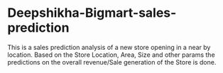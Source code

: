 # Deepshikha-Bigmart-sales-prediction
This is a sales prediction analysis of a new store opening in a near by location. Based on the Store Location, Area, Size and other params the predictions on the overall revenue/Sale generation of the Store is done.
